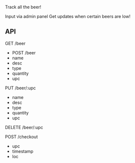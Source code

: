 Track all the beer!

Input via admin panel
Get updates when certain beers are low!

## API
GET /beer

- POST /beer
- name
- desc
- type
- quantity
- upc

PUT /beer/:upc
- name
- desc
- type
- quantity
- upc

DELETE /beer/:upc

POST /checkout
- upc
- timestamp
- loc
